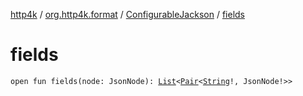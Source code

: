 [http4k](../../index.md) / [org.http4k.format](../index.md) / [ConfigurableJackson](index.md) / [fields](./fields.md)

# fields

`open fun fields(node: JsonNode): `[`List`](https://kotlinlang.org/api/latest/jvm/stdlib/kotlin.collections/-list/index.html)`<`[`Pair`](https://kotlinlang.org/api/latest/jvm/stdlib/kotlin/-pair/index.html)`<`[`String`](https://kotlinlang.org/api/latest/jvm/stdlib/kotlin/-string/index.html)`!, JsonNode!>>`